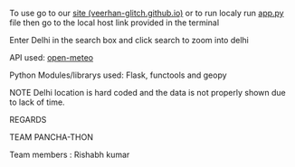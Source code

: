 To use go to our [site (veerhan-glitch.github.io)](https://veerhan-glitch.github.io/) or to run localy run [app.py](app.py) file then go to the local host link provided in the terminal

Enter Delhi in the search box and click search to zoom into delhi

API used: [open-meteo](https://open-meteo.com)

Python Modules/librarys used: Flask, functools and geopy

NOTE Delhi location is hard coded and the data is not properly shown due to lack of time.

REGARDS

TEAM PANCHA-THON

Team members : 
Rishabh kumar
